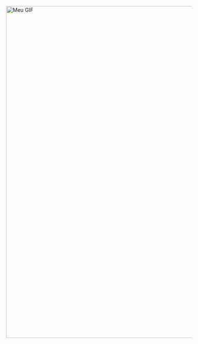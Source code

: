<img src="https://media.tenor.com/g3y2q5VQxvAAAAAM/cat-computer.gif" alt="Meu GIF" width="900">
<!--
Tag "img" é utilizada para colocar imagens e GIF's.
 Neste caso o gif é web, isso significa que não está armazenado e caso o site que o mantém no ar cair, ele sumirá.
 Tag "width" é utilizada para definir o tamanho da imagem/gif.
 -->